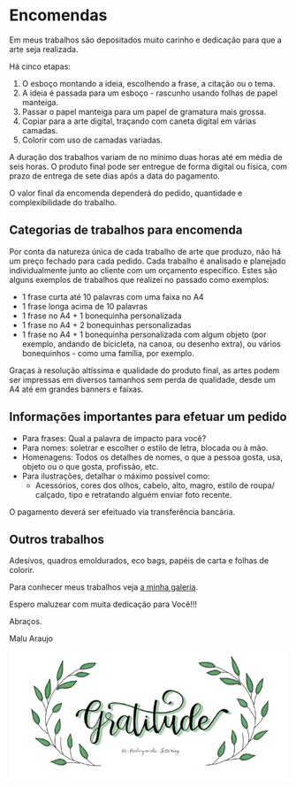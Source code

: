 # Encomendas

Em meus trabalhos são depositados muito carinho e dedicação para que a arte seja realizada.

Há cinco etapas:

1. O esboço montando a ideia, escolhendo a frase, a citação ou o tema.
2. A ideia é passada para um esboço - rascunho usando folhas de papel manteiga.
3. Passar o papel manteiga para um papel de gramatura mais grossa. 
4. Copiar para a arte digital, traçando com caneta digital em várias camadas.
5. Colorir com uso de camadas variadas.

A duração dos trabalhos variam de no mínimo duas horas até em média de seis horas. O produto final pode ser entregue de forma digital ou física, com prazo de entrega de sete dias após a data do pagamento.

O valor final da encomenda dependerá do pedido, quantidade e complexibilidade do trabalho.

## Categorias de trabalhos para encomenda

Por conta da natureza única de cada trabalho de arte que produzo, não há um preço fechado para cada pedido. Cada trabalho é analisado e planejado individualmente junto ao cliente com um orçamento específico. Estes são alguns exemplos de trabalhos que realizei no passado como exemplos:

 - 1 frase curta até 10 palavras com uma faixa no A4
 - 1 frase longa acima de 10 palavras  
 - 1 frase no A4 + 1 bonequinha personalizada 
 - 1 frase no A4 + 2 bonequinhas personalizadas 
 - 1 frase no A4 + 1 bonequinha personalizada com algum objeto (por exemplo, andando de bicicleta, na canoa, ou desenho extra), ou vários bonequinhos - como uma família, por exemplo.

Graças à resolução altíssima e qualidade do produto final, as artes podem ser impressas em diversos tamanhos sem perda de qualidade, desde um A4 até em grandes banners e faixas.

## Informações importantes para efetuar um pedido

 - Para frases: Qual a palavra de impacto para você?
 - Para nomes: soletrar e escolher o estilo de letra, blocada ou à mão.
 - Homenagens: Todos os detalhes de nomes, o que a pessoa gosta, usa, objeto ou o que gosta, profissão, etc.
 - Para ilustrações, detalhar o máximo possível como:
    - Acessórios, cores dos olhos, cabelo, alto, magro, estilo de roupa/ calçado, tipo e retratando alguém enviar foto recente.

O pagamento deverá ser efeituado via transferência bancária.

## Outros trabalhos

Adesivos, quadros emoldurados, eco bags, papéis de carta e folhas de colorir.

Para conhecer meus trabalhos veja [a minha galeria](/galeria).

Espero maluzear com muita dedicação para Você!!!

Abraços.

Malu Araujo

![Gratidão](/images/gratidao.png)
